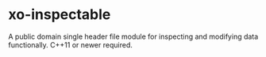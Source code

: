 # xo-inspectable
A public domain single header file module for inspecting and modifying data functionally. C++11 or newer required.
